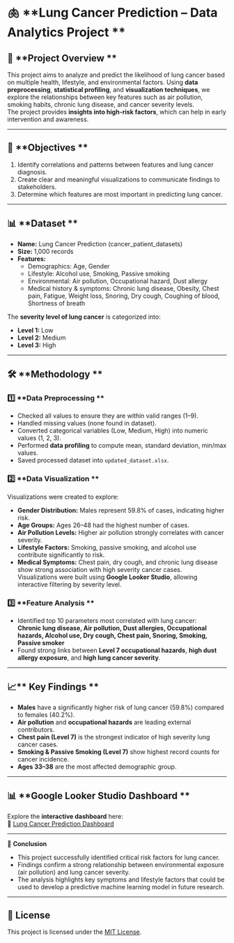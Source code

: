 # 🫁 **Lung Cancer Prediction – Data Analytics Project  **

## 📌 **Project Overview ** 
This project aims to analyze and predict the likelihood of lung cancer based on multiple health, lifestyle, and environmental factors. Using **data preprocessing**, **statistical profiling**, and **visualization techniques**, we explore the relationships between key features such as air pollution, smoking habits, chronic lung disease, and cancer severity levels.  
The project provides **insights into high-risk factors**, which can help in early intervention and awareness.  

---

## 🎯 **Objectives  **
1. Identify correlations and patterns between features and lung cancer diagnosis.  
2. Create clear and meaningful visualizations to communicate findings to stakeholders.  
3. Determine which features are most important in predicting lung cancer.  

---

## 📊 **Dataset  **
- **Name:** Lung Cancer Prediction (cancer_patient_datasets) 
- **Size:** 1,000 records  
- **Features:**  
  - Demographics: Age, Gender  
  - Lifestyle: Alcohol use, Smoking, Passive smoking  
  - Environmental: Air pollution, Occupational hazard, Dust allergy  
  - Medical history & symptoms: Chronic lung disease, Obesity, Chest pain, Fatigue, Weight loss, Snoring, Dry cough, Coughing of blood, Shortness of breath  

The **severity level of lung cancer** is categorized into:
- **Level 1:** Low  
- **Level 2:** Medium  
- **Level 3:** High  

---

## 🛠️ **Methodology ** 
### 1️⃣ **Data Preprocessing  **
- Checked all values to ensure they are within valid ranges (1–9).  
- Handled missing values (none found in dataset).  
- Converted categorical variables (Low, Medium, High) into numeric values (1, 2, 3).  
- Performed **data profiling** to compute mean, standard deviation, min/max values.  
- Saved processed dataset into `updated_dataset.xlsx`.  

### 2️⃣ **Data Visualization  **
Visualizations were created to explore:  
- **Gender Distribution:** Males represent 59.8% of cases, indicating higher risk.  
- **Age Groups:** Ages 26–48 had the highest number of cases.  
- **Air Pollution Levels:** Higher air pollution strongly correlates with cancer severity.  
- **Lifestyle Factors:** Smoking, passive smoking, and alcohol use contribute significantly to risk.  
- **Medical Symptoms:** Chest pain, dry cough, and chronic lung disease show strong association with high severity cancer cases.  
Visualizations were built using **Google Looker Studio**, allowing interactive filtering by severity level.  

### 3️⃣ **Feature Analysis  **
- Identified top 10 parameters most correlated with lung cancer:  
  **Chronic lung disease, Air pollution, Dust allergies, Occupational hazards, Alcohol use, Dry cough, Chest pain, Snoring, Smoking, Passive smoker**  
- Found strong links between **Level 7 occupational hazards**, **high dust allergy exposure**, and **high lung cancer severity**.  

---

## 📈** Key Findings  **
- **Males** have a significantly higher risk of lung cancer (59.8%) compared to females (40.2%).  
- **Air pollution** and **occupational hazards** are leading external contributors.  
- **Chest pain (Level 7)** is the strongest indicator of high severity lung cancer cases.  
- **Smoking & Passive Smoking (Level 7)** show highest record counts for cancer incidence.  
- **Ages 33–38** are the most affected demographic group.  

---

## 📊 **Google Looker Studio Dashboard  **
Explore the **interactive dashboard** here:  
🔗 [Lung Cancer Prediction Dashboard](https://lookerstudio.google.com/reporting/82a6d46e-2e57-4604-ac67-3272fa0ce064)  

---

📌 **Conclusion**
- This project successfully identified critical risk factors for lung cancer.
- Findings confirm a strong relationship between environmental exposure (air pollution) and lung cancer severity.
- The analysis highlights key symptoms and lifestyle factors that could be used to develop a predictive machine learning model in future research.
---

## 📜 **License**
This project is licensed under the [MIT License](./LICENSE).

